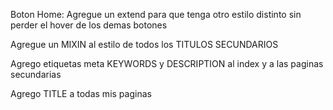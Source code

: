 Boton Home: Agregue un extend para que tenga otro estilo distinto sin perder el hover de los demas botones

Agregue un MIXIN al estilo de todos los TITULOS SECUNDARIOS

Agrego etiquetas meta KEYWORDS y DESCRIPTION al index y a las paginas secundarias

Agrego TITLE a todas mis paginas